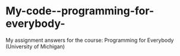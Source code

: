 # My-code--programming-for-everybody-
My assignment answers for the course: Programming for Everybody (University of Michigan) 
